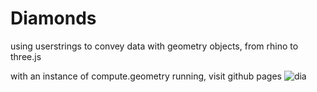 # Diamonds
using userstrings to convey data with geometry objects, from rhino to three.js

with an instance of compute.geometry running, visit github pages 
![dia](https://user-images.githubusercontent.com/97359144/190598917-5fd6b8df-050d-4fe1-a454-05284fb9e6af.gif)
